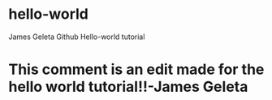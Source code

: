 # hello-world
James Geleta Github Hello-world tutorial
# This comment is an edit made for the hello world tutorial!!-James Geleta
